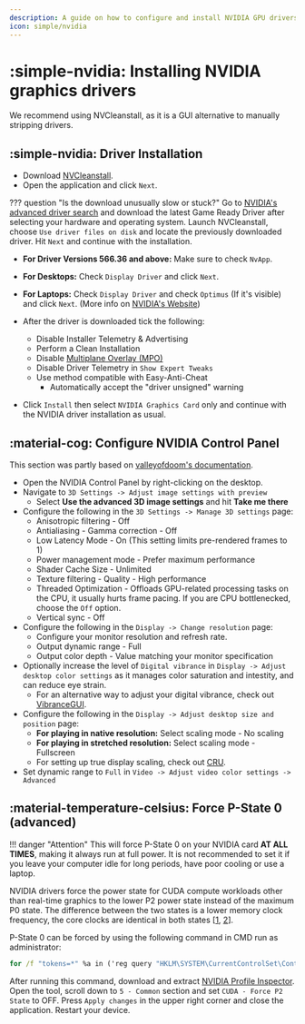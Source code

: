 ```yaml
---
description: A guide on how to configure and install NVIDIA GPU drivers in AtlasOS
icon: simple/nvidia
---
```


# :simple-nvidia: Installing NVIDIA graphics drivers

We recommend using NVCleanstall, as it is a GUI alternative to manually stripping drivers.

## :simple-nvidia: Driver Installation

- Download [NVCleanstall](https://www.techpowerup.com/download/techpowerup-nvcleanstall).
- Open the application and click ``Next``.

??? question "Is the download unusually slow or stuck?"
    Go to [NVIDIA's advanced driver search](https://www.nvidia.com/download/find.aspx) and download the latest Game Ready Driver after selecting your hardware and operating system.
    Launch NVCleanstall, choose ``Use driver files on disk`` and locate the previously downloaded driver. Hit ``Next`` and continue with the installation.

- **For Driver Versions 566.36 and above:** Make sure to check ``NvApp``.
- **For Desktops:** Check ``Display Driver`` and click ``Next``.
- **For Laptops:** Check ``Display Driver`` and check ``Optimus`` (If it's visible) and click ``Next``. (More info on [NVIDIA's Website](https://www.nvidia.com/en-us/geforce/technologies/optimus))

- After the driver is downloaded tick the following:
    - Disable Installer Telemetry & Advertising
    - Perform a Clean Installation
    - Disable [Multiplane Overlay (MPO)](https://docs.atlasos.net/getting-started/post-installation/drivers/amd/#disable-multi-plane-overlay-mpo)
    - Disable Driver Telemetry in ``Show Expert Tweaks``
    - Use method compatible with Easy-Anti-Cheat
        - Automatically accept the "driver unsigned" warning
- Click ``Install`` then select ``NVIDIA Graphics Card`` only and continue with the NVIDIA driver installation as usual.

## :material-cog: Configure NVIDIA Control Panel

This section was partly based on [valleyofdoom's documentation](https://github.com/valleyofdoom/PC-Tuning/blob/main/docs/configure-nvidia.md).

- Open the NVIDIA Control Panel by right-clicking on the desktop.
- Navigate to ``3D Settings -> Adjust image settings with preview``
    - Select **Use the advanced 3D image settings** and hit **Take me there**
- Configure the following in the ``3D Settings -> Manage 3D settings`` page:
    - Anisotropic filtering - Off
    - Antialiasing - Gamma correction - Off
    - Low Latency Mode - On (This setting limits pre-rendered frames to 1)
    - Power management mode - Prefer maximum performance
    - Shader Cache Size - Unlimited
    - Texture filtering - Quality - High performance
    - Threaded Optimization - Offloads GPU-related processing tasks on the CPU, it usually hurts frame pacing. If you are CPU bottlenecked, choose the ``Off`` option.
    - Vertical sync - Off
- Configure the following in the ``Display -> Change resolution`` page:
    - Configure your monitor resolution and refresh rate.
    - Output dynamic range - Full
    - Output color depth - Value matching your monitor specification
- Optionally increase the level of ``Digital vibrance`` in ``Display -> Adjust desktop color settings`` as it manages color saturation and intestity, and can reduce eye strain.
    - For an alternative way to adjust your digital vibrance, check out [VibranceGUI](https://vibrancegui.com).
- Configure the following in the ``Display -> Adjust desktop size and position`` page:
    - **For playing in native resolution:** Select scaling mode - No scaling
    - **For playing in stretched resolution:** Select scaling mode - Fullscreen
    - For setting up true display scaling, check out [CRU](https://www.monitortests.com/forum/Thread-Custom-Resolution-Utility-CRU).
- Set dynamic range to ``Full`` in ``Video -> Adjust video color settings -> Advanced``

## :material-temperature-celsius: Force P-State 0 (advanced)

!!! danger "Attention"
    This will force P-State 0 on your NVIDIA card **AT ALL TIMES**, making it always run at full power. It is not recommended to set it if you leave your computer idle for long periods, have poor cooling or use a laptop.

NVIDIA drivers force the power state for CUDA compute workloads other than real-time graphics to the lower P2 power state instead of the maximum P0 state. The difference between the two states is a lower memory clock frequency, the core clocks are identical in both states [[1](https://github.com/djdallmann/GamingPCSetup/blob/master/CONTENT/RESEARCH/WINDRIVERS/README.md#q-is-there-a-registry-setting-that-can-force-your-display-adapter-to-remain-at-its-highest-performance-state-pstate-p0), [2](https://forums.developer.nvidia.com/t/one-weird-trick-to-get-a-maxwell-v2-gpu-to-reach-its-max-memory-clock/40153)].

P-State 0 can be forced by using the following command in CMD run as administrator:
```bat
for /f "tokens=*" %a in ('reg query "HKLM\SYSTEM\CurrentControlSet\Control\Class\{4d36e968-e325-11ce-bfc1-08002be10318}" /t REG_SZ /s /e /f "NVIDIA" ^| findstr "HK"') do (reg add "%a" /v "DisableDynamicPstate" /t REG_DWORD /d "1" /f)
```

After running this command, download and extract [NVIDIA Profile Inspector](https://github.com/Orbmu2k/nvidiaProfileInspector). Open the tool, scroll down to ``5 - Common`` section and set ``CUDA - Force P2 State`` to OFF. Press ``Apply changes`` in the upper right corner and close the application. Restart your device.
